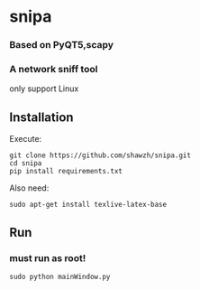 # snipa
### Based on PyQT5,scapy
### A network sniff tool

only support Linux

## Installation

Execute:

```
git clone https://github.com/shawzh/snipa.git
cd snipa 
pip install requirements.txt
```

Also need:
```angular2html
sudo apt-get install texlive-latex-base
```

## Run


### must run as root!
```
sudo python mainWindow.py
```
